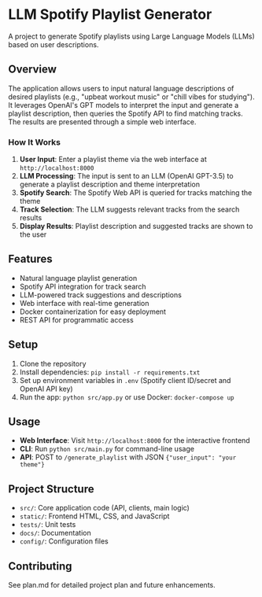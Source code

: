 # LLM Spotify Playlist Generator

A project to generate Spotify playlists using Large Language Models (LLMs) based on user descriptions.

## Overview
The application allows users to input natural language descriptions of desired playlists (e.g., "upbeat workout music" or "chill vibes for studying"). It leverages OpenAI's GPT models to interpret the input and generate a playlist description, then queries the Spotify API to find matching tracks. The results are presented through a simple web interface.

### How It Works
1. **User Input**: Enter a playlist theme via the web interface at `http://localhost:8000`
2. **LLM Processing**: The input is sent to an LLM (OpenAI GPT-3.5) to generate a playlist description and theme interpretation
3. **Spotify Search**: The Spotify Web API is queried for tracks matching the theme
4. **Track Selection**: The LLM suggests relevant tracks from the search results
5. **Display Results**: Playlist description and suggested tracks are shown to the user

## Features
- Natural language playlist generation
- Spotify API integration for track search
- LLM-powered track suggestions and descriptions
- Web interface with real-time generation
- Docker containerization for easy deployment
- REST API for programmatic access

## Setup
1. Clone the repository
2. Install dependencies: `pip install -r requirements.txt`
3. Set up environment variables in `.env` (Spotify client ID/secret and OpenAI API key)
4. Run the app: `python src/app.py` or use Docker: `docker-compose up`

## Usage
- **Web Interface**: Visit `http://localhost:8000` for the interactive frontend
- **CLI**: Run `python src/main.py` for command-line usage
- **API**: POST to `/generate_playlist` with JSON `{"user_input": "your theme"}`

## Project Structure
- `src/`: Core application code (API, clients, main logic)
- `static/`: Frontend HTML, CSS, and JavaScript
- `tests/`: Unit tests
- `docs/`: Documentation
- `config/`: Configuration files

## Contributing
See plan.md for detailed project plan and future enhancements.